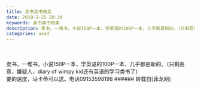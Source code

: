 ```yaml
---
title: 卖书卖书贱卖
date: 2019-2-25 20:34
keywords: 卖书卖书贱卖
description: 卖书，一堆书，小说150P一本，学英语的100P一本，几乎都是新的。（只剩恶意，嫌疑人，diary of wimpy kid还有英语的学习类书了）要的速度，马卡蒂可以送。电话09153598198
categories: used
---
```

<td class="t_f" id="postmessage_3112525">

<br/>
<br/>
卖书，一堆书，小说150P一本，学英语的100P一本，几乎都是新的。（只剩恶意，嫌疑人，diary of wimpy kid还有英语的学习类书了）<br/>
要的速度，马卡蒂可以送。电话09153598198</td>
###### 转载自[菲龙网]